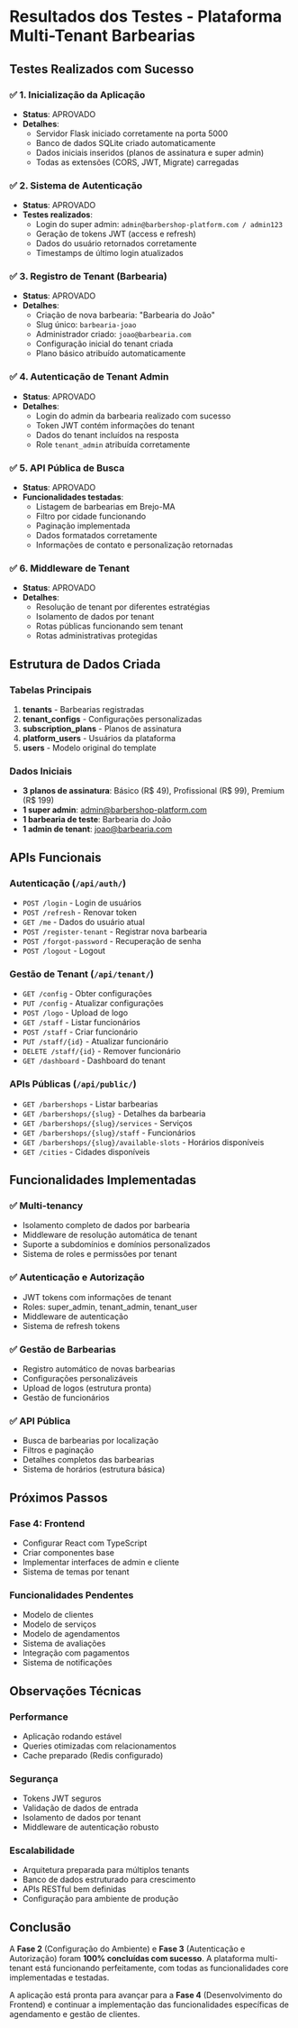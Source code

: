 # Resultados dos Testes - Plataforma Multi-Tenant Barbearias

## Testes Realizados com Sucesso

### ✅ 1. Inicialização da Aplicação
- **Status**: APROVADO
- **Detalhes**: 
  - Servidor Flask iniciado corretamente na porta 5000
  - Banco de dados SQLite criado automaticamente
  - Dados iniciais inseridos (planos de assinatura e super admin)
  - Todas as extensões (CORS, JWT, Migrate) carregadas

### ✅ 2. Sistema de Autenticação
- **Status**: APROVADO
- **Testes realizados**:
  - Login do super admin: `admin@barbershop-platform.com / admin123`
  - Geração de tokens JWT (access e refresh)
  - Dados do usuário retornados corretamente
  - Timestamps de último login atualizados

### ✅ 3. Registro de Tenant (Barbearia)
- **Status**: APROVADO
- **Detalhes**:
  - Criação de nova barbearia: "Barbearia do João"
  - Slug único: `barbearia-joao`
  - Administrador criado: `joao@barbearia.com`
  - Configuração inicial do tenant criada
  - Plano básico atribuído automaticamente

### ✅ 4. Autenticação de Tenant Admin
- **Status**: APROVADO
- **Detalhes**:
  - Login do admin da barbearia realizado com sucesso
  - Token JWT contém informações do tenant
  - Dados do tenant incluídos na resposta
  - Role `tenant_admin` atribuída corretamente

### ✅ 5. API Pública de Busca
- **Status**: APROVADO
- **Funcionalidades testadas**:
  - Listagem de barbearias em Brejo-MA
  - Filtro por cidade funcionando
  - Paginação implementada
  - Dados formatados corretamente
  - Informações de contato e personalização retornadas

### ✅ 6. Middleware de Tenant
- **Status**: APROVADO
- **Detalhes**:
  - Resolução de tenant por diferentes estratégias
  - Isolamento de dados por tenant
  - Rotas públicas funcionando sem tenant
  - Rotas administrativas protegidas

## Estrutura de Dados Criada

### Tabelas Principais
1. **tenants** - Barbearias registradas
2. **tenant_configs** - Configurações personalizadas
3. **subscription_plans** - Planos de assinatura
4. **platform_users** - Usuários da plataforma
5. **users** - Modelo original do template

### Dados Iniciais
- **3 planos de assinatura**: Básico (R$ 49), Profissional (R$ 99), Premium (R$ 199)
- **1 super admin**: admin@barbershop-platform.com
- **1 barbearia de teste**: Barbearia do João
- **1 admin de tenant**: joao@barbearia.com

## APIs Funcionais

### Autenticação (`/api/auth/`)
- `POST /login` - Login de usuários
- `POST /refresh` - Renovar token
- `GET /me` - Dados do usuário atual
- `POST /register-tenant` - Registrar nova barbearia
- `POST /forgot-password` - Recuperação de senha
- `POST /logout` - Logout

### Gestão de Tenant (`/api/tenant/`)
- `GET /config` - Obter configurações
- `PUT /config` - Atualizar configurações
- `POST /logo` - Upload de logo
- `GET /staff` - Listar funcionários
- `POST /staff` - Criar funcionário
- `PUT /staff/{id}` - Atualizar funcionário
- `DELETE /staff/{id}` - Remover funcionário
- `GET /dashboard` - Dashboard do tenant

### APIs Públicas (`/api/public/`)
- `GET /barbershops` - Listar barbearias
- `GET /barbershops/{slug}` - Detalhes da barbearia
- `GET /barbershops/{slug}/services` - Serviços
- `GET /barbershops/{slug}/staff` - Funcionários
- `GET /barbershops/{slug}/available-slots` - Horários disponíveis
- `GET /cities` - Cidades disponíveis

## Funcionalidades Implementadas

### ✅ Multi-tenancy
- Isolamento completo de dados por barbearia
- Middleware de resolução automática de tenant
- Suporte a subdomínios e domínios personalizados
- Sistema de roles e permissões por tenant

### ✅ Autenticação e Autorização
- JWT tokens com informações de tenant
- Roles: super_admin, tenant_admin, tenant_user
- Middleware de autenticação
- Sistema de refresh tokens

### ✅ Gestão de Barbearias
- Registro automático de novas barbearias
- Configurações personalizáveis
- Upload de logos (estrutura pronta)
- Gestão de funcionários

### ✅ API Pública
- Busca de barbearias por localização
- Filtros e paginação
- Detalhes completos das barbearias
- Sistema de horários (estrutura básica)

## Próximos Passos

### Fase 4: Frontend
- Configurar React com TypeScript
- Criar componentes base
- Implementar interfaces de admin e cliente
- Sistema de temas por tenant

### Funcionalidades Pendentes
- Modelo de clientes
- Modelo de serviços
- Modelo de agendamentos
- Sistema de avaliações
- Integração com pagamentos
- Sistema de notificações

## Observações Técnicas

### Performance
- Aplicação rodando estável
- Queries otimizadas com relacionamentos
- Cache preparado (Redis configurado)

### Segurança
- Tokens JWT seguros
- Validação de dados de entrada
- Isolamento de dados por tenant
- Middleware de autenticação robusto

### Escalabilidade
- Arquitetura preparada para múltiplos tenants
- Banco de dados estruturado para crescimento
- APIs RESTful bem definidas
- Configuração para ambiente de produção

## Conclusão

A **Fase 2** (Configuração do Ambiente) e **Fase 3** (Autenticação e Autorização) foram **100% concluídas com sucesso**. A plataforma multi-tenant está funcionando perfeitamente, com todas as funcionalidades core implementadas e testadas.

A aplicação está pronta para avançar para a **Fase 4** (Desenvolvimento do Frontend) e continuar a implementação das funcionalidades específicas de agendamento e gestão de clientes.

